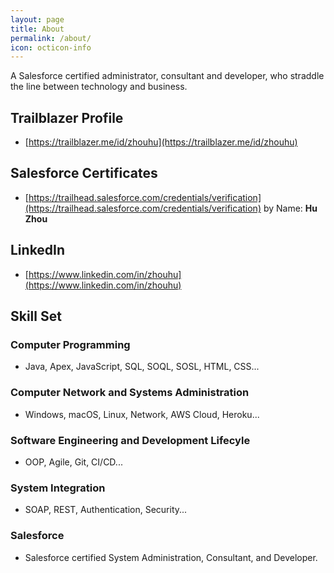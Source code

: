 ```yaml
---
layout: page
title: About
permalink: /about/
icon: octicon-info
---
```


A Salesforce certified administrator, consultant and developer, who straddle the line between technology and business. 

## Trailblazer Profile

- [https://trailblazer.me/id/zhouhu](https://trailblazer.me/id/zhouhu)

## Salesforce Certificates

- [https://trailhead.salesforce.com/credentials/verification](https://trailhead.salesforce.com/credentials/verification)  by Name: **Hu Zhou**

## LinkedIn

- [https://www.linkedin.com/in/zhouhu](https://www.linkedin.com/in/zhouhu)

## Skill Set

### Computer Programming

- Java, Apex, JavaScript, SQL, SOQL, SOSL, HTML, CSS...

### Computer Network and Systems Administration

- Windows, macOS, Linux, Network, AWS Cloud, Heroku...

### Software Engineering and Development Lifecyle

- OOP, Agile, Git, CI/CD...

### System Integration

- SOAP, REST, Authentication, Security...
  
### Salesforce

- Salesforce certified System Administration, Consultant, and Developer.
